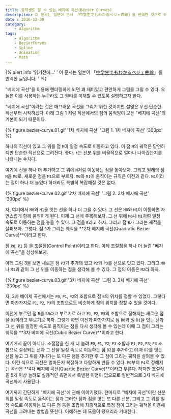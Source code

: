 ```yaml
---
title: 중학생도 알 수 있는 베지에 곡선(Bézier Curves)
description: 이 문서는 일본어 문서 「中学生でもわかるベジェ曲線」을 번역한 것으로 곡선을 그리거나 애니메이션 처리에 근간이 되는 베지에 곡선(Bézier Curves)의 원리에 관해서 쉽고 간단하게 소개합니다.
date : 2016-12-30
category:
    - Algorithm
tags:
    - Algorithm
    - BezierCurves
    - Spline
    - Animation
    - Math
---
```


{% alert info '읽기전에...' '
이 문서는 일본어  「[中学生でもわかるベジェ曲線](http://blog.sigbus.info/2011/10/bezier.html)」를 번역한 글입니다.
' %}

"베지에 곡선"을 이용해 렌더링하게 되면 꽤 재미있고 편안하게 그림을 그릴 수 있다. 오늘은 이를 사용하는 누구라도 그 원리를 이해할 수 있도록 설명하고자 한다.

"베지에 곡선"이라는 것은 매끄러운 곡선을 그리기 위한 것이지만 설명은 우선 단순한 직선부터 시작하겠다. 아래 그림 1 처럼 직선에서의 점의 움직임이 모든 "베지에 곡선"의 기본이 되기 때문이다.

{% figure bezier-curve.01.gif '1차 베지에 곡선' '그림 1. 1차 베지에 곡선' '300px' %}

하나의 직선이 있고 그 위를 점 `M`이 일정 속도로 이동하고 있다. 이 점 `M`의 궤적은 당연하지만 단순한 직선으로 그려진다. 좋다. `t`는 [선분](http://dic.daum.net/word/view.do?wordid=kkw000140374&supid=kku000175471) 위를 비율적으로 얼마나 나아갔는지를 나타내는 수치다.

여기에 선을 하나 더 추가하고 그 위에 `M`처럼 이동하는 점을 놓아보자. 그리고 원래의 점 `M`을 `M0`로, 새로운 점을 `M1`으로 부르자. `M0`와 `M1`이 움직이는 규칙은 이전과 같다. `M1`이라는 점이 하나 더 늘었다 하더라도 특별히 복잡해질 것은 없다.

{% figure bezier-curve.02.gif '2차 베지에 곡선' '그림 2. 2차 베지에 곡선' '300px' %}

자, 여기에서 `M0`와 `M1`을 잇는 선을 하나 더 그을 수 있다. 그 선은 `M0`와 `M1`이 이동하면 자연스럽게 함께 움직이게 된다. 이제 그 선에 주목해보자. 그 선 위에 `M0`나 `M1`처럼 일정 속도로 이동하는 점을 놓을 수 있다. 그 점을 `B`라고 하자. 그리고 점 `B`가 그리는 궤적을 살펴보자. 그렇다. 점 `B`가 그리는 궤적을 **2차 베지에 곡선(Quadratic Bezier Curve)**이라고 한다.

점 `P0`, `P1` 등 을 조절점(Control Point)이라고 한다. 이제 조절점을 하나 더 늘린 "베지에 곡선"을 상상해보자.

아래 그림 3을 보면 새로운 점 `P3`가 추가돼 있고 `P2`와 `P3`를 선으로 잇고 있다. 그리고 `M0`나 `M1`과 같이 그 선 위를 이동하는 점을 생각해 볼 수 있다. 그 점의 이름은 `M2`라 하자.

{% figure bezier-curve.03.gif '3차 베지에 곡선' '그림 3. 3차 베지에 곡선' '300px' %}

자, 2차 베이제 곡선에서는 `P0`, `P1`, `P2`의 조합으로 점 `B`의 위치를 정할 수 있었다. 그렇다면 마찬가지로 `P1`, `P2`, `P3`의 조합으로도 비슷하게 점의 위치를 정할 수 있을 것이다.

이전에 부르던 점 `B`를 `B0`라고 부르기로 하고 `P1`, `P2`, `P3`의 조합으로 정해지는 새로운 점을 `B1`이라고 부르기로 하자. 그렇게 하면 이전과 마찬가지로 점 `B0`와 점 `B1`을 잇는 선과 그 선 위를 일정한 속도로 움직이는 점을 다시 생각해 볼 수 있는데 이때 그 점이 그리는 궤적을 **3차 베지에 곡선(Cubic Bezier Curve)**이라고 한다.

여기에서 끝이 아니다. 조절점을 한 개 더 늘려 `P0`, `P1`, `P2`, `P3` 조합과 `P1`, `P2`, `P3`, `P4` 조합으로 결정되는 선과 그 선을 일정 속도로 이동하는 점 `B2`를 추가하고 `B1`과 `B2`를 잇는 선을 놓고 그 위를 지나가는 또 다른 점을 추가한 후 그 점이 그리는 궤적을 살펴볼 수 있다. 이런 식으로 곡선은 얼마든지 복잡하고 다양하게 만들 수 있다. `P0`부터 `P4`로 정해지는 곡선은 **4차 베지에 곡선(Quartic Bezier Curve)**이라고 부른다. 하지만 조절점을 5개 이상 늘려도 실용적인 측면에서 특별한 이점이 없으므로 일반적으로 3차 베지에 곡선까지 사용된다.

여기까지 간단하게 "베지에 곡선"에 관해 이야기했다. 한마디로 "베지에 곡선"이란 선분 위를 일정 속도로 움직이는 점과 그러한 점과 점을 잇는 또 다른 선분, 그리고 그 위를 일정 속도로 이동하는 또 다른 점 등을 조합해 최종적으로 특정 점이 그리는 궤적을 이용해 곡선을 그려내는 방법을 뜻한다. 이해하는 데 도움이 됐으리라 기대한다.
